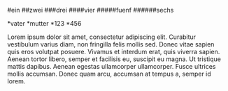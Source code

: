 #ein
##zwei
###drei
####vier
#####fuenf
######sechs

*vater
*mutter
*123
*456

Lorem ipsum dolor sit amet, consectetur adipiscing elit. Curabitur vestibulum varius diam, non fringilla felis mollis sed. Donec vitae sapien quis eros volutpat posuere. Vivamus et interdum erat, quis viverra sapien. Aenean tortor libero, semper et facilisis eu, suscipit eu magna. Ut tristique mattis dapibus. Aenean egestas ullamcorper ullamcorper. Fusce ultrices mollis accumsan. Donec quam arcu, accumsan at tempus a, semper id lorem.